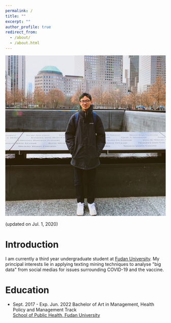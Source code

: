 ```yaml
---
permalink: /
title: ""
excerpt: ""
author_profile: true
redirect_from: 
  - /about/
  - /about.html
---
```


<p align="center">
  <img src="https://raw.githubusercontent.com/cv-xinyuzhou/cv-xinyuzhou.github.io/master/files/XZHOU_.jpg" alt="Photo" style="width: 750px;"/> 
</p>
(updated on Jul. 1, 2020)

# Introduction
I am currently a third year undergraduate student at [Fudan University](https://www.fudan.edu.cn/en/main.psp).
My principal interests lie in applying texting mining techniques to analyse "big data" from social medias for issues surrounding COVID-19 and the vaccine.

# Education
* Sept. 2017 - Exp. Jun. 2022 Bachelor of Art in Management, Health Policy and Management Track<br>
[School of Public Health, Fudan University](http://sph.fudan.edu.cn/)

